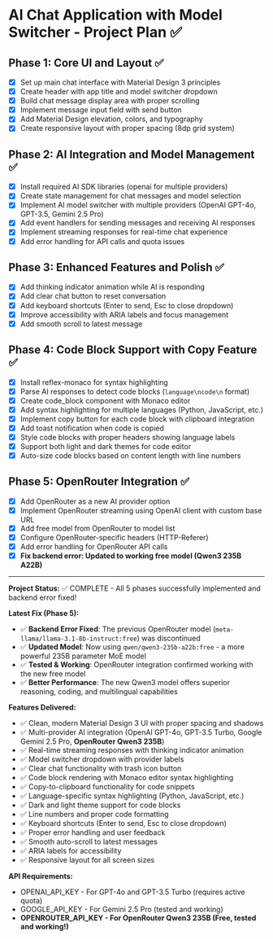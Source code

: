 # AI Chat Application with Model Switcher - Project Plan ✅

## Phase 1: Core UI and Layout ✅
- [x] Set up main chat interface with Material Design 3 principles
- [x] Create header with app title and model switcher dropdown
- [x] Build chat message display area with proper scrolling
- [x] Implement message input field with send button
- [x] Add Material Design elevation, colors, and typography
- [x] Create responsive layout with proper spacing (8dp grid system)

## Phase 2: AI Integration and Model Management ✅
- [x] Install required AI SDK libraries (openai for multiple providers)
- [x] Create state management for chat messages and model selection
- [x] Implement AI model switcher with multiple providers (OpenAI GPT-4o, GPT-3.5, Gemini 2.5 Pro)
- [x] Add event handlers for sending messages and receiving AI responses
- [x] Implement streaming responses for real-time chat experience
- [x] Add error handling for API calls and quota issues

## Phase 3: Enhanced Features and Polish ✅
- [x] Add thinking indicator animation while AI is responding
- [x] Add clear chat button to reset conversation
- [x] Add keyboard shortcuts (Enter to send, Esc to close dropdown)
- [x] Improve accessibility with ARIA labels and focus management
- [x] Add smooth scroll to latest message

## Phase 4: Code Block Support with Copy Feature ✅
- [x] Install reflex-monaco for syntax highlighting
- [x] Parse AI responses to detect code blocks (```language\ncode\n``` format)
- [x] Create code_block component with Monaco editor
- [x] Add syntax highlighting for multiple languages (Python, JavaScript, etc.)
- [x] Implement copy button for each code block with clipboard integration
- [x] Add toast notification when code is copied
- [x] Style code blocks with proper headers showing language labels
- [x] Support both light and dark themes for code editor
- [x] Auto-size code blocks based on content length with line numbers

## Phase 5: OpenRouter Integration ✅
- [x] Add OpenRouter as a new AI provider option
- [x] Implement OpenRouter streaming using OpenAI client with custom base URL
- [x] Add free model from OpenRouter to model list
- [x] Configure OpenRouter-specific headers (HTTP-Referer)
- [x] Add error handling for OpenRouter API calls
- [x] **Fix backend error: Updated to working free model (Qwen3 235B A22B)**

---

**Project Status:** ✅ COMPLETE - All 5 phases successfully implemented and backend error fixed!

**Latest Fix (Phase 5):**
- ✅ **Backend Error Fixed**: The previous OpenRouter model (`meta-llama/llama-3.1-8b-instruct:free`) was discontinued
- ✅ **Updated Model**: Now using `qwen/qwen3-235b-a22b:free` - a more powerful 235B parameter MoE model
- ✅ **Tested & Working**: OpenRouter integration confirmed working with the new free model
- ✅ **Better Performance**: The new Qwen3 model offers superior reasoning, coding, and multilingual capabilities

**Features Delivered:**
- ✅ Clean, modern Material Design 3 UI with proper spacing and shadows
- ✅ Multi-provider AI integration (OpenAI GPT-4o, GPT-3.5 Turbo, Google Gemini 2.5 Pro, **OpenRouter Qwen3 235B**)
- ✅ Real-time streaming responses with thinking indicator animation
- ✅ Model switcher dropdown with provider labels
- ✅ Clear chat functionality with trash icon button
- ✅ Code block rendering with Monaco editor syntax highlighting
- ✅ Copy-to-clipboard functionality for code snippets
- ✅ Language-specific syntax highlighting (Python, JavaScript, etc.)
- ✅ Dark and light theme support for code blocks
- ✅ Line numbers and proper code formatting
- ✅ Keyboard shortcuts (Enter to send, Esc to close dropdown)
- ✅ Proper error handling and user feedback
- ✅ Smooth auto-scroll to latest messages
- ✅ ARIA labels for accessibility
- ✅ Responsive layout for all screen sizes

**API Requirements:**
- OPENAI_API_KEY - For GPT-4o and GPT-3.5 Turbo (requires active quota)
- GOOGLE_API_KEY - For Gemini 2.5 Pro (tested and working)
- **OPENROUTER_API_KEY - For OpenRouter Qwen3 235B (Free, tested and working!)**